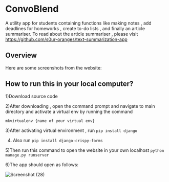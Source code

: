# ConvoBlend

A utility app for students containing functions like making notes , add deadlines for homeworks , create to-do lists , and finally an article summariser. To read about the article summariser , please visit https://github.com/s0ur-oranges/text-summarization-app
 
## Overview
 
Here are some screenshots from the website:


 






## How to run this in your local computer?

1)Download source code

2)After downloading , open the command prompt and navigate to main directory and activate a virtual env by running the command

```mkvirtualenv {name of your virtual env} ```

3)After activating virtual environment , run 
``` pip install django ```

4) Also run ```pip install django-crispy-forms```

5)Then run this command to open the website in your own localhost
```python manage.py runserver```

6)The app should open as follows:


 ![Screenshot (28)](https://user-images.githubusercontent.com/91944643/183061155-39f34be3-3baf-4b3c-a5b0-7f231d3714e0.png)




